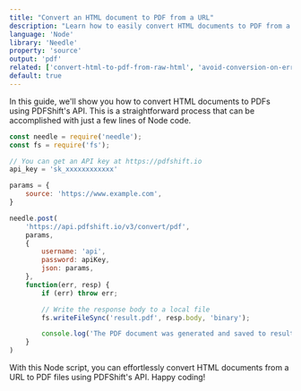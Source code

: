 ```yaml
---
title: "Convert an HTML document to PDF from a URL"
description: "Learn how to easily convert HTML documents to PDF from a URL using Node and the Needle library. This how-to guide offers clear Node code examples that show developers how to implement this using the PDFShift API."
language: 'Node'
library: 'Needle'
property: 'source'
output: 'pdf'
related: ['convert-html-to-pdf-from-raw-html', 'avoid-conversion-on-error']
default: true
---
```


In this guide, we'll show you how to convert HTML documents to PDFs using PDFShift's API. This is a straightforward process that can be accomplished with just a few lines of Node code.

```javascript
const needle = require('needle');
const fs = require('fs');

// You can get an API key at https://pdfshift.io
api_key = 'sk_xxxxxxxxxxxx'

params = {
    source: 'https://www.example.com',
}

needle.post(
    'https://api.pdfshift.io/v3/convert/pdf',
    params,
    {
        username: 'api',
        password: apiKey,
        json: params,
    },
    function(err, resp) {
        if (err) throw err;

        // Write the response body to a local file
        fs.writeFileSync('result.pdf', resp.body, 'binary');

        console.log('The PDF document was generated and saved to result.pdf');
    }
)
```

With this Node script, you can effortlessly convert HTML documents from a URL to PDF files using PDFShift's API. Happy coding!
